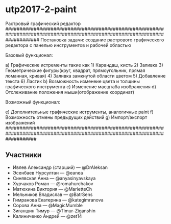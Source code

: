 # utp2017-2-paint
Растровый графический редактор
############################################################################################################################
Постановка задачи: создание растрового графического редактора с панелью инструментов и рабочей областью


Базовый функционал:

a) Графические истременты такие как
	1) Карандаш, кисть
	2) Заливка
	3) Геометрические фигуры(круг, квадрат, прямоугольник, прямая ломанная, кривая)
	4) Заливка замкнутой области цветом
	5) Добавление текста
	6) Ластик
b) Возможность изменеие цвета и толщины графического инструмента
c) Изменение масштаба изображения
d) Отслеживание положения мыши(отображение координат)
 

Возможный функционал:

e) Дополнительные графические иструменты, аналогичные paint
f) Возможность отмены предыдущих действий
g) Импорт/экспорт изображений
###########################################################################################################################
## Участники
* Ивлев Александр (старший) — @DrAleksan
* Эсенбаев Нурсултан — @eanea
* Синявская Анна — @anyasinyavskaya
* Хурчаков Роман — @romahurchakov
* Матюхина Виктория — @MarietteCh
* Мельников Владислав — @BatrSens
* Гимранова Екатерина — @kategimranova
* Сорова Анна — @MagicMumble
* Зиганшин Тимур — @Timur-Ziganshin
* Калиниченко Андрей — @zet14
